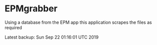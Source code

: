 # EPMgrabber
Using a database from the EPM app this application scrapes the files as required


Latest backup: Sun Sep 22 01:16:01 UTC 2019
